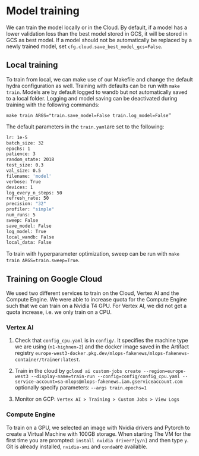# Model training

We can train the model locally or in the Cloud. By default, if a model has a lower validation loss than the best model stored in GCS, it will be stored in GCS as best model. If a model should not be automatically be replaced by a newly trained model, set `cfg.cloud.save_best_model_gcs=False`.

## Local training
To train from local, we can make use of our Makefile and change the default hydra configuration as well. Training with defaults can be run with `make train`. Models are by default logged to wandb but not automatically saved to a local folder. Logging and model saving can be deactivated during training with the following commands:

`make train ARGS="train.save_model=False train.log_model=False”`

The default parameters in the `train.yaml`are set to the following:

```bash
lr: 1e-5
batch_size: 32
epochs: 1
patience: 3
random_state: 2018
test_size: 0.3
val_size: 0.5
filename: 'model'
verbose: True
devices: 1
log_every_n_steps: 50
refresh_rate: 50
precision: "32"
profiler: "simple"
num_runs: 5
sweep: False
save_model: False
log_model: True
local_wandb: False
local_data: False
```
To train with hyperparameter optimization, sweep can be run with `make train ARGS=train.sweep=True`.


## Training on Google Cloud

We used two different services to train on the Cloud, Vertex AI and the Compute Engine. We were able to increase quota for the Compute Engine such that we can train on a Nvidia T4 GPU. For Vertex AI, we did not get a quota increase, i.e. we only train on a CPU.

### Vertex AI

1. Check that `config_cpu.yaml` is in `config/`. It specifies the machine type we are using (`n1-highnem-2`) and the docker image saved in the Artifact registry `europe-west3-docker.pkg.dev/mlops-fakenews/mlops-fakenews-container/trainer:latest`.
2. Train in the cloud by `gcloud ai custom-jobs create --region=europe-west3 --display-name=train-run --config=config/config_cpu.yaml --service-account=sa-mlops@mlops-fakenews.iam.gserviceaccount.com` optionally specify parameters: `--args train.epochs=1`

3. Monitor on GCP: `Vertex AI > Training > Custom Jobs > View Logs`

### Compute Engine

To train on a GPU, we selected an image with Nvidia drivers and Pytorch to create a Virtual Machine with 100GB storage. When starting The VM for the first time you are prompted: `install nvidia driver?[y/n]` and then type `y`. Git is already installed, `nvidia-smi` and `conda`are available.
